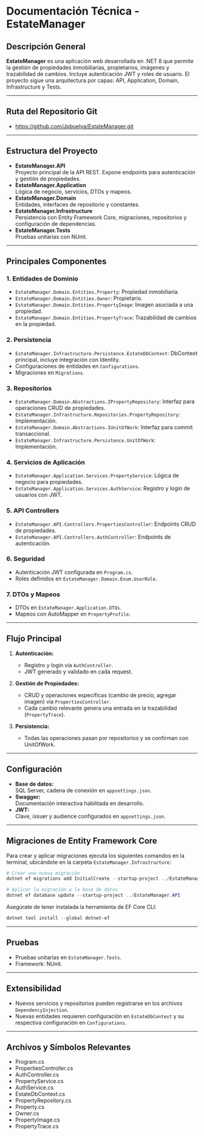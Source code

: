 # Documentación Técnica - EstateManager

## Descripción General

**EstateManager** es una aplicación web desarrollada en .NET 8 que permite la gestión de propiedades inmobiliarias, propietarios, imágenes y trazabilidad de cambios. Incluye autenticación JWT y roles de usuario. El proyecto sigue una arquitectura por capas: API, Application, Domain, Infrastructure y Tests.

---

## Ruta del Repositorio Git

- https://github.com/Jpbuelva/EstateManager.git

---

## Estructura del Proyecto

- **EstateManager.API**  
  Proyecto principal de la API REST. Expone endpoints para autenticación y gestión de propiedades.
- **EstateManager.Application**  
  Lógica de negocio, servicios, DTOs y mapeos.
- **EstateManager.Domain**  
  Entidades, interfaces de repositorio y constantes.
- **EstateManager.Infrastructure**  
  Persistencia con Entity Framework Core, migraciones, repositorios y configuración de dependencias.
- **EstateManager.Tests**  
  Pruebas unitarias con NUnit.

---

## Principales Componentes

### 1. Entidades de Dominio

- `EstateManager.Domain.Entities.Property`: Propiedad inmobiliaria.
- `EstateManager.Domain.Entities.Owner`: Propietario.
- `EstateManager.Domain.Entities.PropertyImage`: Imagen asociada a una propiedad.
- `EstateManager.Domain.Entities.PropertyTrace`: Trazabilidad de cambios en la propiedad.

### 2. Persistencia

- `EstateManager.Infrastructure.Persistence.EstateDbContext`: DbContext principal, incluye integración con Identity.
- Configuraciones de entidades en `Configurations`.
- Migraciones en `Migrations`.

### 3. Repositorios

- `EstateManager.Domain.Abstractions.IPropertyRepository`: Interfaz para operaciones CRUD de propiedades.
- `EstateManager.Infrastructure.Repositories.PropertyRepository`: Implementación.
- `EstateManager.Domain.Abstractions.IUnitOfWork`: Interfaz para commit transaccional.
- `EstateManager.Infrastructure.Persistence.UnitOfWork`: Implementación.

### 4. Servicios de Aplicación

- `EstateManager.Application.Services.PropertyService`: Lógica de negocio para propiedades.
- `EstateManager.Application.Services.AuthService`: Registro y login de usuarios con JWT.

### 5. API Controllers

- `EstateManager.API.Controllers.PropertiesController`: Endpoints CRUD de propiedades.
- `EstateManager.API.Controllers.AuthController`: Endpoints de autenticación.

### 6. Seguridad

- Autenticación JWT configurada en `Program.cs`.
- Roles definidos en `EstateManager.Domain.Enum.UserRole`.

### 7. DTOs y Mapeos

- DTOs en `EstateManager.Application.DTOs`.
- Mapeos con AutoMapper en `PropertyProfile`.

---

## Flujo Principal

1. **Autenticación:**  
   - Registro y login vía `AuthController`.
   - JWT generado y validado en cada request.

2. **Gestión de Propiedades:**  
   - CRUD y operaciones específicas (cambio de precio, agregar imagen) vía `PropertiesController`.
   - Cada cambio relevante genera una entrada en la trazabilidad (`PropertyTrace`).

3. **Persistencia:**  
   - Todas las operaciones pasan por repositorios y se confirman con UnitOfWork.

---

## Configuración

- **Base de datos:**  
  SQL Server, cadena de conexión en `appsettings.json`.
- **Swagger:**  
  Documentación interactiva habilitada en desarrollo.
- **JWT:**  
  Clave, issuer y audience configurados en `appsettings.json`.

---

## Migraciones de Entity Framework Core

Para crear y aplicar migraciones ejecuta los siguientes comandos en la terminal, ubicándote en la carpeta `EstateManager.Infrastructure`:

```powershell
# Crear una nueva migración
dotnet ef migrations add InitialCreate --startup-project ../EstateManager.API

# Aplicar la migración a la base de datos
dotnet ef database update --startup-project ../EstateManager.API
```

Asegúrate de tener instalada la herramienta de EF Core CLI:
```powershell
dotnet tool install --global dotnet-ef
```

---

## Pruebas

- Pruebas unitarias en `EstateManager.Tests`.
- Framework: NUnit.

---

## Extensibilidad

- Nuevos servicios y repositorios pueden registrarse en los archivos `DependencyInjection`.
- Nuevas entidades requieren configuración en `EstateDbContext` y su respectiva configuración en `Configurations`.

---

## Archivos y Símbolos Relevantes

- Program.cs
- PropertiesController.cs
- AuthController.cs
- PropertyService.cs
- AuthService.cs
- EstateDbContext.cs
- PropertyRepository.cs
- Property.cs
- Owner.cs
- PropertyImage.cs
- PropertyTrace.cs

 